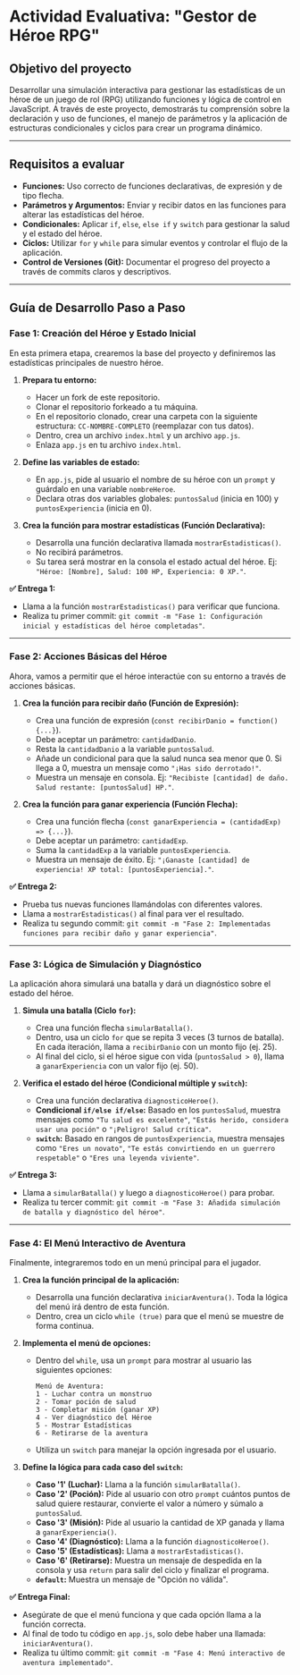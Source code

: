 # Actividad Evaluativa: "Gestor de Héroe RPG"

## Objetivo del proyecto
Desarrollar una simulación interactiva para gestionar las estadísticas de un héroe de un juego de rol (RPG) utilizando funciones y lógica de control en JavaScript. A través de este proyecto, demostrarás tu comprensión sobre la declaración y uso de funciones, el manejo de parámetros y la aplicación de estructuras condicionales y ciclos para crear un programa dinámico.

---

## Requisitos a evaluar
* **Funciones:** Uso correcto de funciones declarativas, de expresión y de tipo flecha.
* **Parámetros y Argumentos:** Enviar y recibir datos en las funciones para alterar las estadísticas del héroe.
* **Condicionales:** Aplicar `if`, `else`, `else if` y `switch` para gestionar la salud y el estado del héroe.
* **Ciclos:** Utilizar `for` y `while` para simular eventos y controlar el flujo de la aplicación.
* **Control de Versiones (Git):** Documentar el progreso del proyecto a través de commits claros y descriptivos.

---

## Guía de Desarrollo Paso a Paso

### Fase 1: Creación del Héroe y Estado Inicial
En esta primera etapa, crearemos la base del proyecto y definiremos las estadísticas principales de nuestro héroe.

1.  **Prepara tu entorno:**
    * Hacer un fork de este repositorio.
    * Clonar el repositorio forkeado a tu máquina.
    * En el repositorio clonado, crear una carpeta con la siguiente estructura: `CC-NOMBRE-COMPLETO` (reemplazar con tus datos).
    * Dentro, crea un archivo `index.html` y un archivo `app.js`.
    * Enlaza `app.js` en tu archivo `index.html`.

2.  **Define las variables de estado:**
    * En `app.js`, pide al usuario el nombre de su héroe con un `prompt` y guárdalo en una variable `nombreHeroe`.
    * Declara otras dos variables globales: `puntosSalud` (inicia en 100) y `puntosExperiencia` (inicia en 0).

3.  **Crea la función para mostrar estadísticas (Función Declarativa):**
    * Desarrolla una función declarativa llamada `mostrarEstadisticas()`.
    * No recibirá parámetros.
    * Su tarea será mostrar en la consola el estado actual del héroe. Ej: `"Héroe: [Nombre], Salud: 100 HP, Experiencia: 0 XP."`.

**✅ Entrega 1:**
* Llama a la función `mostrarEstadisticas()` para verificar que funciona.
* Realiza tu primer commit: `git commit -m "Fase 1: Configuración inicial y estadísticas del héroe completadas"`.

---

### Fase 2: Acciones Básicas del Héroe
Ahora, vamos a permitir que el héroe interactúe con su entorno a través de acciones básicas.

1.  **Crea la función para recibir daño (Función de Expresión):**
    * Crea una función de expresión (`const recibirDanio = function() {...}`).
    * Debe aceptar un parámetro: `cantidadDanio`.
    * Resta la `cantidadDanio` a la variable `puntosSalud`.
    * Añade un condicional para que la salud nunca sea menor que 0. Si llega a 0, muestra un mensaje como `"¡Has sido derrotado!"`.
    * Muestra un mensaje en consola. Ej: `"Recibiste [cantidad] de daño. Salud restante: [puntosSalud] HP."`.

2.  **Crea la función para ganar experiencia (Función Flecha):**
    * Crea una función flecha (`const ganarExperiencia = (cantidadExp) => {...}`).
    * Debe aceptar un parámetro: `cantidadExp`.
    * Suma la `cantidadExp` a la variable `puntosExperiencia`.
    * Muestra un mensaje de éxito. Ej: `"¡Ganaste [cantidad] de experiencia! XP total: [puntosExperiencia]."`.

**✅ Entrega 2:**
* Prueba tus nuevas funciones llamándolas con diferentes valores.
* Llama a `mostrarEstadisticas()` al final para ver el resultado.
* Realiza tu segundo commit: `git commit -m "Fase 2: Implementadas funciones para recibir daño y ganar experiencia"`.

---

### Fase 3: Lógica de Simulación y Diagnóstico
La aplicación ahora simulará una batalla y dará un diagnóstico sobre el estado del héroe.

1.  **Simula una batalla (Ciclo `for`):**
    * Crea una función flecha `simularBatalla()`.
    * Dentro, usa un ciclo `for` que se repita 3 veces (3 turnos de batalla). En cada iteración, llama a `recibirDanio` con un monto fijo (ej. 25).
    * Al final del ciclo, si el héroe sigue con vida (`puntosSalud > 0`), llama a `ganarExperiencia` con un valor fijo (ej. 50).

2.  **Verifica el estado del héroe (Condicional múltiple y `switch`):**
    * Crea una función declarativa `diagnosticoHeroe()`.
    * **Condicional `if/else if/else`:** Basado en los `puntosSalud`, muestra mensajes como `"Tu salud es excelente"`, `"Estás herido, considera usar una poción"` o `"¡Peligro! Salud crítica"`.
    * **`switch`:** Basado en rangos de `puntosExperiencia`, muestra mensajes como `"Eres un novato"`, `"Te estás convirtiendo en un guerrero respetable"` o `"Eres una leyenda viviente"`.

**✅ Entrega 3:**
* Llama a `simularBatalla()` y luego a `diagnosticoHeroe()` para probar.
* Realiza tu tercer commit: `git commit -m "Fase 3: Añadida simulación de batalla y diagnóstico del héroe"`.

---

### Fase 4: El Menú Interactivo de Aventura
Finalmente, integraremos todo en un menú principal para el jugador.

1.  **Crea la función principal de la aplicación:**
    * Desarrolla una función declarativa `iniciarAventura()`. Toda la lógica del menú irá dentro de esta función.
    * Dentro, crea un ciclo `while (true)` para que el menú se muestre de forma continua.

2.  **Implementa el menú de opciones:**
    * Dentro del `while`, usa un `prompt` para mostrar al usuario las siguientes opciones:
        ```
        Menú de Aventura:
        1 - Luchar contra un monstruo
        2 - Tomar poción de salud
        3 - Completar misión (ganar XP)
        4 - Ver diagnóstico del Héroe
        5 - Mostrar Estadísticas
        6 - Retirarse de la aventura
        ```
    * Utiliza un `switch` para manejar la opción ingresada por el usuario.

3.  **Define la lógica para cada caso del `switch`:**
    * **Caso '1' (Luchar):** Llama a la función `simularBatalla()`.
    * **Caso '2' (Poción):** Pide al usuario con otro `prompt` cuántos puntos de salud quiere restaurar, convierte el valor a número y súmalo a `puntosSalud`.
    * **Caso '3' (Misión):** Pide al usuario la cantidad de XP ganada y llama a `ganarExperiencia()`.
    * **Caso '4' (Diagnóstico):** Llama a la función `diagnosticoHeroe()`.
    * **Caso '5' (Estadísticas):** Llama a `mostrarEstadisticas()`.
    * **Caso '6' (Retirarse):** Muestra un mensaje de despedida en la consola y usa `return` para salir del ciclo y finalizar el programa.
    * **`default`:** Muestra un mensaje de "Opción no válida".

**✅ Entrega Final:**
* Asegúrate de que el menú funciona y que cada opción llama a la función correcta.
* Al final de todo tu código en `app.js`, solo debe haber una llamada: `iniciarAventura()`.
* Realiza tu último commit: `git commit -m "Fase 4: Menú interactivo de aventura implementado"`.